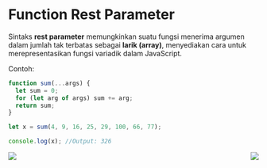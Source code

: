# Function Rest Parameter

Sintaks **rest parameter** memungkinkan suatu fungsi menerima argumen dalam jumlah tak terbatas sebagai **larik (array)**, menyediakan cara untuk merepresentasikan fungsi variadik dalam JavaScript.

Contoh:
```Javascript
function sum(...args) {
  let sum = 0;
  for (let arg of args) sum += arg;
  return sum;
}

let x = sum(4, 9, 16, 25, 29, 100, 66, 77);

console.log(x); //Output: 326
```

[<img align="left" src="https://api.bellshade.org/badge/navigation?badgeType=previous&text=Spread%20Operator" />](../008_spread_operator)

[<img align="right" src="https://api.bellshade.org/badge/navigation?badgeType=next&text=Default%20Parameter" />](../010_default_parameter)